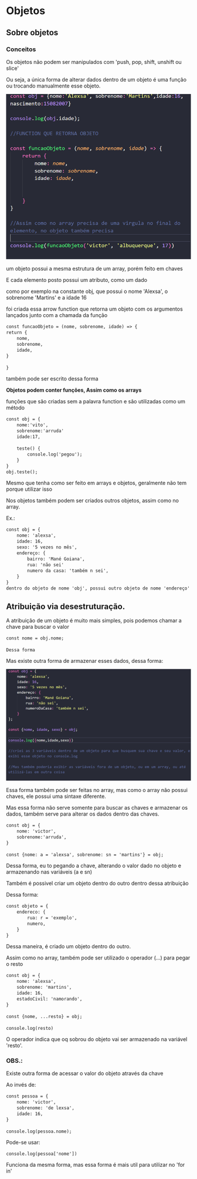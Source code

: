 # Objetos

## Sobre objetos

### Conceitos

Os objetos não podem ser manipulados com 'push, pop, shift, unshift ou slice'

Ou seja, a única forma de alterar dados dentro de um objeto é uma função ou trocando manualmente esse objeto.

![alt text](image.png)

um objeto possui a mesma estrutura de um array, porém feito em chaves

E cada elemento posto possui um atributo, como um dado 

como por exemplo na constante obj, que possui o nome 'Alexsa', o sobrenome 'Martins' e a idade 16

foi criada essa arrow function que retorna um objeto com os argumentos lançados junto com a chamada da função 

    const funcaoObjeto = (nome, sobrenome, idade) => {
    return {
        nome,
        sobrenome,
        idade,
    }

    }

também pode ser escrito dessa forma

<strong>Objetos podem conter funções, Assim como os arrays</strong>

funções que são criadas sem a palavra function e são utilizadas como um método

    const obj = {
        nome:'vito',
        sobrenome:'arruda'
        idade:17,

        teste() {
            console.log('pegou');
        }
    }
    obj.teste();

Mesmo que tenha como ser feito em arrays e objetos, geralmente não tem porque utilizar isso 

Nos objetos também podem ser criados outros objetos, assim como no array.

Ex.:

    const obj = {
        nome: 'alexsa',
        idade: 16,
        sexo: '5 vezes no mês',
        endereço: {
            bairro: 'Mané Goiana',
            rua: 'não sei'
            numero da casa: 'também n sei',
        }
    }
    dentro do objeto de nome 'obj', possui outro objeto de nome 'endereço'

## Atribuição via desestruturação.

A atribuição de um objeto é muito mais simples, pois podemos chamar a chave para buscar o valor 

    const nome = obj.nome;

    Dessa forma

Mas existe outra forma de armazenar esses dados, dessa forma:

![alt text](image-1.png)

Essa forma também pode ser feitas no array, mas como o array não possui chaves, ele possui uma sintaxe diferente.

Mas essa forma não serve somente para buscar as chaves e armazenar os dados, também serve para alterar os dados dentro das chaves.

    const obj = {
        nome: 'victor',
        sobrenome:'arruda',
    }

    const {nome: a = 'alexsa', sobrenome: sn = 'martins'} = obj;

Dessa forma, eu to pegando a chave, alterando o valor dado no objeto e armazenando nas variáveis (a e sn)

Também é possivel criar um objeto dentro do outro dentro dessa atribuição

Dessa forma:

    const objeto = {
        endereco: {
            rua: r = 'exemplo',
            numero,
        }
    }

Dessa maneira, é criado um objeto dentro do outro.

Assim como no array, também pode ser utilizado o operador (...) para pegar o resto

    const obj = {
        nome: 'alexsa',
        sobrenome: 'martins',
        idade: 16,
        estadoCivil: 'namorando',
    }

    const {nome, ...resto} = obj;

    console.log(resto)

O operador indica que oq sobrou do objeto vai ser armazenado na variável 'resto'.

### OBS.:

Existe outra forma de acessar o valor do objeto através da chave

Ao invés de:

    const pessoa = {
        nome: 'victor',
        sobrenome: 'de lexsa',
        idade: 16,
    }

    console.log(pessoa.nome);

Pode-se usar:

    console.log(pessoa['nome'])

Funciona da mesma forma, mas essa forma é mais util para utilizar no 'for in'







